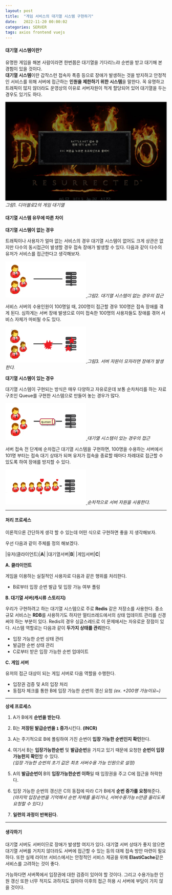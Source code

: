 ```yaml
---
layout: post
title:  "게임 서비스의 대기열 시스템 구현하기"
date:   2022-11-20 00:00:02
categories: SERVER
tags: axios frontend vuejs
---
```


#### 대기열 시스템이란?

유명한 게임을 해본 사람이라면 한번쯤은 대기열을 기다리느랴 순번을 받고 대기해 본 경험이 있을 것이다.   
<span class="color2">**대기열 시스템**</span>이란 갑작스런 접속자 폭증 등으로 장애가 발생하는 것을 방지하고 안정적인 서비스를 위해 서버에 접근하는 **인원을 제한하기 위한 시스템**을 말한다. 꼭 유명하고 트래픽이 많지 않더라도 운영상의 이유로 서버자원이 적게 할당되어 있어 대기열을 두는 경우도 있기도 하다.

<a href="/assets/images/13_1.png" data-lightbox="falcon9-large" data-title="대기열">
  <img src="/assets/images/13_1.png" title="대기열">
</a>
<em>그림1. 디아블로2의 게임 대기열</em>

#### 대기열 시스템 유무에 따른 차이


**대기열 시스템이 없는 경우**

트래픽이나 사용자가 얼마 없는 서비스의 경우 대기열 시스템이 없어도 크게 상관은 없지만 다수의 동시접근이 발생할 경우 접속 장애가 발생할 수 있다. 다음과 같이 다수의 유저가 서비스를 접근한다고 생각해보자.

<a href="/assets/images/13_2.png" data-lightbox="falcon9-large" data-title="대기열">
  <img src="/assets/images/13_2.png" style="width:50%;min-width:200px" title="대기열">
</a>
<em>그림2. 대기열 시스템이 없는 경우의 접근</em>

서비스 서버의 수용인원이 100명일 때, 200명이 접근할 경우 100명은 접속 장애를 겪게 된다.   심하게는 서버 장애 발생으로 이미 접속한 100명의 사용자들도 장애를 겪어 서비스 자체가 마비될 수도 있다.

<a href="/assets/images/13_3.png" data-lightbox="falcon9-large" data-title="대기열">
  <img src="/assets/images/13_3.png" style="width:50%;min-width:200px" title="대기열">
</a>
<em>그림3. 서버 자원이 모자라면 장애가 발생한다.</em>

**대기열 시스템이 있는 경우**

대기열 시스템이 구현되는 방식은 매우 다양하고 자유로운데 보통 순차처리를 하는 자료구조인 Queue를 구현한 시스템으로 만들어 놓는 경우가 많다.

<a href="/assets/images/13_4.png" data-lightbox="falcon9-large" data-title="대기열">
  <img src="/assets/images/13_4.png" style="width:50%;min-width:200px" title="대기열">
</a>
<em>대기열 시스템이 있는 경우의 접근</em>

서버 접속 전 단계에 순차접근 대기열 시스템을 구현하면, 100명을 수용하는 서버에서 101명 부터는 접속 대기 상태가 되며 유저가 접속을 종료할 때마다 차례대로 접근할 수 있도록 하여 장애를 방지할 수 있다.

<a href="/assets/images/13_5.png" data-lightbox="falcon9-large" data-title="대기열">
  <img src="/assets/images/13_5.png" style="width:50%;min-width:200px" title="대기열">
</a>
<em>순차적으로 서버 자원을 사용한다.</em>

---

#### 처리 프로세스

이론적으론 간단하게 생각 할 수 있는데 어떤 식으로 구현하면 좋을 지 생각해보자.

우선 다음과 같이 주체를 정의 해보겠다.

|유저(클라이언트)|<span class="color1">**A**</span>|
|대기열서버|<span class="color2">**B**</span>|
|게임서버|<span class="color3">**C**</span>|

<span class="color1">**A**</span>**. 클라이언트**

게임을 이용하는 실질적인 사용자로 다음과 같은 행위를 처리한다.

- <span class="color2">B</span>로부터 입장 순번 발급 및 입장 가능 여부 폴링

<span class="color2">**B**</span>**. 대기열 서버(캐시류 스토리지)**

우리가 구현하려고 하는 대기열 시스템으로 주로 **Redis** 같은 저장소를 사용한다. 중소규모 서비스는 **RDB**를 사용하기도 하지만 멀티쓰레드에서의 상태 업데이트 관리를 신경써야 하는 부분이 있다. Redis의 경우 싱글스레드로 이 문제에서는 자유로운 장점이 있다. 시스템 역할로는 다음과 같이 **두가지 상태를 관리**한다.

- 입장 가능한 순번 상태 관리
- 발급한 순번 상태 관리
- <span class="color3">C</span>로부터 받은 입장 가능한 순번 업데이트

<span class="color3">**C**</span>**. 게임 서버**

유저의 접근 대상이 되는 게임 서버로 다음 역할을 수행한다.

- 입장권 검증 및 <span class="color1">A</span>의 입장 처리
- 동접자 체크를 통한 <span class="color2">B</span>에 입장 가능한 순번의 갱신 요청 *(ex. +200명 가능이요~)*

---

**상세 프로세스**

1. <span class="color1">A</span>가 <span class="color2">B</span>에게 **순번을 받는다**. 

2. <span class="color2">B</span>는 **저장된 발급순번을 `1` 증가**시킨다. **(INCR)**

3. <span class="color1">A</span>는 주기적으로 <span class="color2">B</span>에 폴링하여 가진 순번이 **입장 가능한 순번인지 확인**한다.

4. 여기서 <span class="color2">B</span>는 **입장가능한순번** 및 **발급순번**을 가지고 있기 때문에 요청한 **순번이 입장가능한지 확인**할 수 있다.    
*(입장 가능한 순번의 초기 값은 최초 서버수용 가능 인원으로 설정)*

5. <span class="color1">A</span>의 **발급순번이** <span class="color2">B</span>의 **입장가능한순번 이하**일 때 입장권을 주고 <span class="color3">C</span>에 접근을 허락한다.

5. 입장 가능한 순번의 갱신은 <span class="color3">C</span>의 동접에 따라 <span class="color3">C</span>가 <span class="color2">B</span>에게 **순번 증가를 요청**해준다.   
*(마지막 입장순번을 기억해서 순번 자체를 올리거나, 서버수용가능 n만큼 올리도록 요청할 수 있다.)*

6. **일련의 과정이 반복된다.**

---

#### 생각하기

대기열 서버도 서버이므로 장애가 발생할 여지가 있다. 대기열 서버 상태가 좋지 않으면 대기열 서버를 거치지 않더라도 서버에 접근할 수 있는 등의 대체 접속 방안 마련이 필요하다. 또한 실제 라이브 서비스에서는 안정적인 서비스 제공을 위해 **ElastiCache**같은 서비스를 고려하는 것이 좋다.
   
가능하다면 서버쪽에서 입장권에 대한 검증이 있어야 할 것이다. 그리고 수용가능한 인원 갱신 또한 너무 적지도 과하지도 않아야 이후의 접근 허용 시 서버에 부담이 가지 않을 것이다.